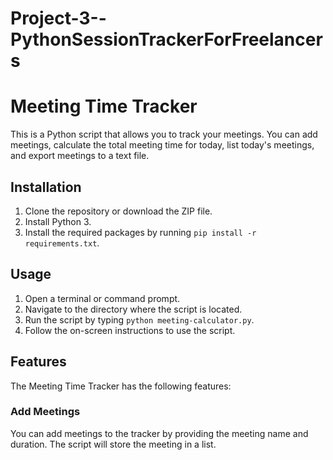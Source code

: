 # Project-3--PythonSessionTrackerForFreelancers

# Meeting Time Tracker

This is a Python script that allows you to track your meetings. You can add meetings, calculate the total meeting time for today, list today's meetings, and export meetings to a text file.

## Installation

1. Clone the repository or download the ZIP file.
2. Install Python 3.
3. Install the required packages by running `pip install -r requirements.txt`.

## Usage

1. Open a terminal or command prompt.
2. Navigate to the directory where the script is located.
3. Run the script by typing `python meeting-calculator.py`.
4. Follow the on-screen instructions to use the script.

## Features

The Meeting Time Tracker has the following features:

### Add Meetings

You can add meetings to the tracker by providing the meeting name and duration. The script will store the meeting in a list.
